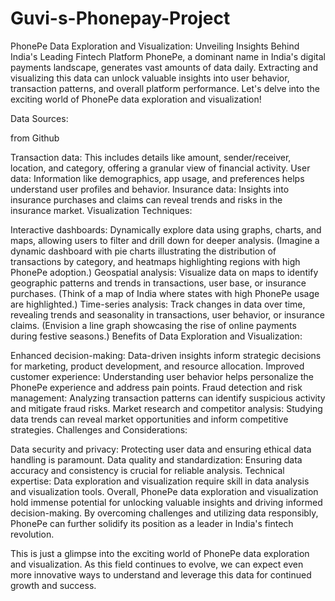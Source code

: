 # Guvi-s-Phonepay-Project

PhonePe Data Exploration and Visualization: Unveiling Insights Behind India's Leading Fintech Platform
PhonePe, a dominant name in India's digital payments landscape, generates vast amounts of data daily. Extracting and visualizing this data can unlock valuable insights into user behavior, transaction patterns, and overall platform performance. Let's delve into the exciting world of PhonePe data exploration and visualization!

Data Sources:

from Github

Transaction data: This includes details like amount, sender/receiver, location, and category, offering a granular view of financial activity.
User data: Information like demographics, app usage, and preferences helps understand user profiles and behavior.
Insurance data: Insights into insurance purchases and claims can reveal trends and risks in the insurance market.
Visualization Techniques:

Interactive dashboards: Dynamically explore data using graphs, charts, and maps, allowing users to filter and drill down for deeper analysis. (Imagine a dynamic dashboard with pie charts illustrating the distribution of transactions by category, and heatmaps highlighting regions with high PhonePe adoption.)
Geospatial analysis: Visualize data on maps to identify geographic patterns and trends in transactions, user base, or insurance purchases. (Think of a map of India where states with high PhonePe usage are highlighted.)
Time-series analysis: Track changes in data over time, revealing trends and seasonality in transactions, user behavior, or insurance claims. (Envision a line graph showcasing the rise of online payments during festive seasons.)
Benefits of Data Exploration and Visualization:

Enhanced decision-making: Data-driven insights inform strategic decisions for marketing, product development, and resource allocation.
Improved customer experience: Understanding user behavior helps personalize the PhonePe experience and address pain points.
Fraud detection and risk management: Analyzing transaction patterns can identify suspicious activity and mitigate fraud risks.
Market research and competitor analysis: Studying data trends can reveal market opportunities and inform competitive strategies.
Challenges and Considerations:

Data security and privacy: Protecting user data and ensuring ethical data handling is paramount.
Data quality and standardization: Ensuring data accuracy and consistency is crucial for reliable analysis.
Technical expertise: Data exploration and visualization require skill in data analysis and visualization tools.
Overall, PhonePe data exploration and visualization hold immense potential for unlocking valuable insights and driving informed decision-making. By overcoming challenges and utilizing data responsibly, PhonePe can further solidify its position as a leader in India's fintech revolution.

This is just a glimpse into the exciting world of PhonePe data exploration and visualization. As this field continues to evolve, we can expect even more innovative ways to understand and leverage this data for continued growth and success.


